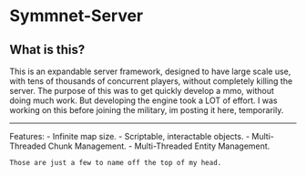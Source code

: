 Symmnet-Server
=======

## What is this?

This is an expandable server framework, designed to have large scale use, with tens of thousands of concurrent players, without completely killing the server.
The purpose of this was to get quickly develop a mmo, without doing much work. But developing the engine took a LOT of effort. I was working on this before joining the military, im posting it here, temporarily.

---
Features:
	- Infinite map size.
	- Scriptable, interactable objects.
	- Multi-Threaded Chunk Management.
	- Multi-Threaded Entity Management.
	
	Those are just a few to name off the top of my head.